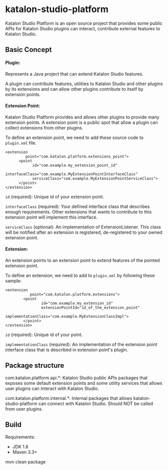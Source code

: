 # katalon-studio-platform
Katalon Studio Platform is an open source project that provides some public APIs for Katalon Studio plugins can interact, contribute external features to Katalon Studio.

## Basic Concept
#### Plugin: 
Represents a Java project that can extend Katalon Studio features. 

A plugin can contribute features, utilities to Katalon Studio and other plugins
by its extensions and can allow other plugins contribute to itself by extension points.

#### Extension Point: 
Katalon Studio Platform provides and allows other plugins to provide many extension points.
A extension point is a public spot that allow a plugin can collect extensions from other plugins.

To define an extension point, we need to add these source code to `plugin.xml` file.
```
<extension
         point="com.katalon.platform.extensions_point">
      <point
            id="com.example.my_extension_point_id"
            interfaceClass="com.example.MyExtensionPointInterfaceClass"
            serviceClass="com.example.MyExtensionPointServiceClass">
      </point>
</extension>
```
`id` (required): Unique id of your extension point.

`interfaceClass` (required): Your defined interface class that describes enough requirements.
Other extensions that wants to contribute to this extension point will implement this interface.

`serviceClass` (optional): An implementation of ExtensionListener. This class will be notified after an extension is registered, de-registered to 
your owned extension point.

#### Extension:
An extension points to an extension point to extend features of the pointed extension point.

To define an extension, we need to add to `plugin.xml` by following these sample:
```
<extension 
           point="com.katalon.platform.extensions">
        <point
                id="com.example.my_extension_id"
                extensionPointId="id_of_the_extension_point"
                implementationClass="com.example.MyExtensionClassImpl">
        </point>
</extension>
```
`id` (required): Unique id of your point.

`implementationClass` (required): An implementation of the extension point interface class that is described in extension point's plugin.

## Package structure
com.katalon.platform.api.*: Katalon Studio public APIs packages that exposes some default extension points and some utility services that 
allows user plugins can interact with Katalon Studio.

com.katalon.platform.internal.*: Internal packages that allows katalon-studio-platform can connect with Katalon Studio. Should NOT be called from user plugins.

## Build
Requirements:
- JDK 1.8
- Maven 3.3+

mvn clean package
